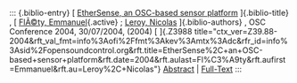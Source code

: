 ::: {.biblio-entry}
[ [EtherSense, an OSC-based sensor
platform](publication/ethersense-osc-based-sensor-platform)
]{.biblio-title} , [ [FlÃ©ty,
Emmanuel](publications/author/Fl%C3%A9ty){.active} ; [Leroy,
Nicolas](publications/author/Leroy) ]{.biblio-authors} , OSC Conference
2004, 30/07/2004, (2004) [ ]{.Z3988
title="ctx_ver=Z39.88-2004&rft_val_fmt=info%3Aofi%2Ffmt%3Akev%3Amtx%3Adc&rfr_id=info%3Asid%2Fopensoundcontrol.org&rft.title=EtherSense%2C+an+OSC-based+sensor+platform&rft.date=2004&rft.aulast=Fl%C3%A9ty&rft.aufirst=Emmanuel&rft.au=Leroy%2C+Nicolas"}
[Abstract](publication/ethersense-osc-based-sensor-platform) \|
[Full-Text](publication/ethersense-osc-based-sensor-platform)
:::
